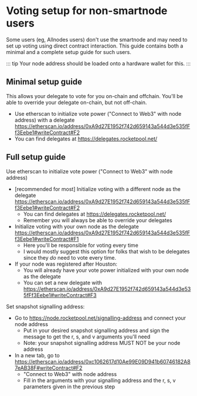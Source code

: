 # Voting setup for non-smartnode users

Some users (eg, Allnodes users) don't use the smartnode and may need to set up voting using direct contract interaction.
This guide contains both a minimal and a complete setup guide for such users.

::: tip
Your node address should be loaded onto a hardware wallet for this.
:::

## Minimal setup guide

This allows your delegate to vote for you on-chain and offchain. You'll be able to override your delegate on-chain, but not off-chain.

- Use etherscan to initialize vote power ("Connect to Web3" with node address) with a delegate https://etherscan.io/address/0xA9d27E1952f742d659143a544d3e535fFf3Eebe1#writeContract#F2
- You can find delegates at https://delegates.rocketpool.net/

## Full setup guide

Use etherscan to initialize vote power ("Connect to Web3" with node address)

- [recommended for most] Initialize voting with a different node as the delegate https://etherscan.io/address/0xA9d27E1952f742d659143a544d3e535fFf3Eebe1#writeContract#F2
  - You can find delegates at https://delegates.rocketpool.net/
  - Remember you will always be able to override your delegates
- Initialize voting with your own node as the delegate https://etherscan.io/address/0xA9d27E1952f742d659143a544d3e535fFf3Eebe1#writeContract#F1
  - Here you'll be responsible for voting every time
  - I would mostly suggest this option for folks that wish to be delegates since they _do_ need to vote every time.
- If your node was registered after Houston:
  - You will already have your vote power initialized with your own node as the delegate
  - You can set a new delegate with https://etherscan.io/address/0xA9d27E1952f742d659143a544d3e535fFf3Eebe1#writeContract#F3

Set snapshot signalling address:

- Go to https://node.rocketpool.net/signalling-address and connect your node address
  - Put in your desired snapshot signalling address and sign the message to get the r, s, and v arguments you'll need
  - Note: your snapshot signalling address MUST NOT be your node address
- In a new tab, go to https://etherscan.io/address/0xc1062617d10Ae99E09D941b60746182A87eAB38F#writeContract#F2
  - "Connect to Web3" with node address
  - Fill in the arguments with your signalling address and the r, s, v parameters given in the previous step
